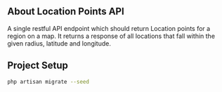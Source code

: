 ## About Location Points API

A single restful API endpoint which should return Location points for a region on a map. It returns a response of all
locations that fall within the given radius, latitude and longitude.

## Project Setup

```sh
php artisan migrate --seed
```

